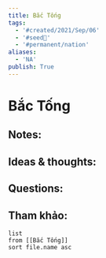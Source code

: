 ```yaml
---
title: Bắc Tống
tags:
  - '#created/2021/Sep/06'
  - '#seed🥜'
  - '#permanent/nation'
aliases:
  - 'NA'
publish: True
---
```

# Bắc Tống

## Notes:


## Ideas & thoughts:

## Questions:


## Tham khảo:
```dataview
list
from [[Bắc Tống]]
sort file.name asc
```
